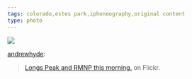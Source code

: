 ```yaml
---
tags: colorado,estes park,iphoneography,original content
type: photo
---
```

<img src="http://24.media.tumblr.com/606409806a8b362cb52c2c58c3ae29bc/tumblr_mfgsvayzj41qz794qo1_1280.jpg" />

<p><a href="http://andrewhyde.me/post/38597382448/longs-peak-and-rmnp-this-morning-on-flickr" class="tumblr_blog">andrewhyde</a>:</p>

<blockquote><p><a href="http://www.flickr.com/photos/bouldair/8299278836/" title="Longs Peak and RMNP this morning.">Longs Peak and RMNP this morning.</a> on Flickr.</p></blockquote>

<p></p>
